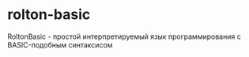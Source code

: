 # rolton-basic
RoltonBasic - простой интерпретируемый язык программирования с BASIC-подобным синтаксисом
